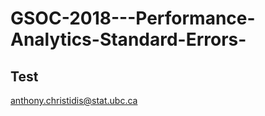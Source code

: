 # GSOC-2018---Performance-Analytics-Standard-Errors-

## Test

[anthony.christidis@stat.ubc.ca](anthony.christidis@stat.ubc.ca)
